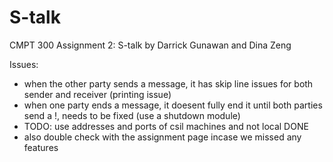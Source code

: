 # S-talk
CMPT 300 Assignment 2: S-talk
by Darrick Gunawan and Dina Zeng

Issues:
- when the other party sends a message, it has skip line issues for both sender and receiver (printing issue)
- when one party ends a message, it doesent fully end it until both parties send a !, needs to be fixed (use a shutdown module)
- TODO: use addresses and ports of csil machines and not local DONE
- also double check with the assignment page incase we missed any features